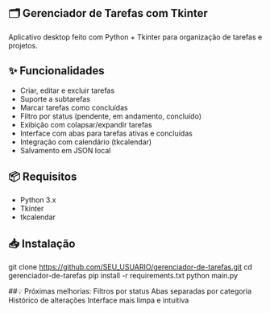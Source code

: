## 🗂️ Gerenciador de Tarefas com Tkinter

Aplicativo desktop feito com Python + Tkinter para organização de tarefas e projetos.

## ✨ Funcionalidades

- Criar, editar e excluir tarefas
- Suporte a subtarefas
- Marcar tarefas como concluídas
- Filtro por status (pendente, em andamento, concluído)
- Exibição com colapsar/expandir tarefas
- Interface com abas para tarefas ativas e concluídas
- Integração com calendário (tkcalendar)
- Salvamento em JSON local

## 📦 Requisitos

- Python 3.x
- Tkinter
- tkcalendar

## 📥 Instalação

git clone https://github.com/SEU_USUARIO/gerenciador-de-tarefas.git
cd gerenciador-de-tarefas
pip install -r requirements.txt
python main.py

##💡 Próximas melhorias:
Filtros por status
Abas separadas por categoria
Histórico de alterações
Interface mais limpa e intuitiva

